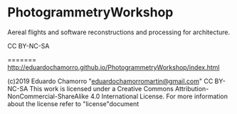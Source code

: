 # PhotogrammetryWorkshop
Aereal flights and software reconstructions and processing for architecture.

CC BY-NC-SA

======= http://eduardochamorro.github.io/PhotogrammetryWorkshop/index.html

(c)2019 Eduardo Chamorro "eduardochamorromartin@gmail.com"  CC BY-NC-SA
This work is licensed under a Creative Commons Attribution-NonCommercial-ShareAlike 4.0 International License. For more information about the license refer to "license"document

